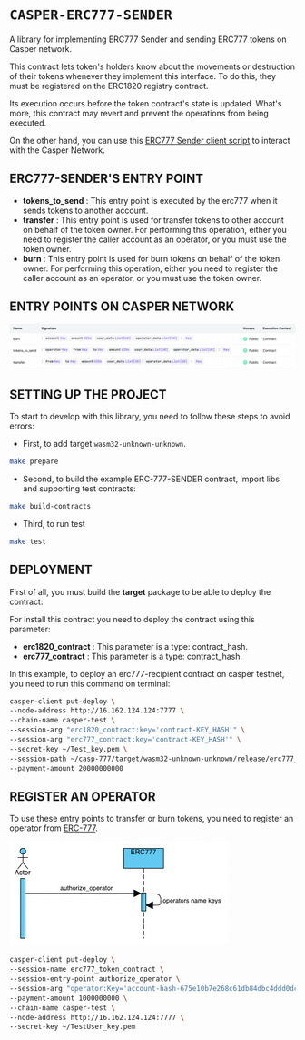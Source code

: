 # `CASPER-ERC777-SENDER`

A library for implementing ERC777 Sender and sending ERC777 tokens on Casper network.

This contract lets token's holders know about the movements or destruction of their tokens whenever 
they implement this interface. To do this, they must be registered on the ERC1820 registry contract.

Its execution occurs before the token contract's state is updated.
What's more, this contract may revert and prevent the operations from being executed.

On the other hand, you can use this [ERC777 Sender client script](https://github.com/Rengo-Labs/CasperLabs-ERC777-client/tree/master/src/clients/erc777_sender)
to interact with the Casper Network.

## ERC777-SENDER'S ENTRY POINT

- **tokens_to_send** : This entry point is executed by the erc777 when it sends tokens
  to another account.
- **transfer** : This entry point is used for transfer tokens to other account on behalf of the token owner.
For performing this operation, either you need to register the caller account as an operator, or you must use the token owner.
- **burn** : This entry point is used for burn tokens on behalf of the token owner.
For performing this operation, either you need to register the caller account as an operator, or you must use the token owner.

## ENTRY POINTS ON CASPER NETWORK
<img src="../images/erc777-sender-deployed-on-casper-network.png" alt="erc777-sender-deployed-on-casper-network" title="erc777-sender-deployed-on-casper-network">

## SETTING UP THE PROJECT
To start to develop with this library, you need to follow these steps to avoid errors:

- First, to add target `wasm32-unknown-unknown`.

```bash
make prepare
```

- Second, to build the example ERC-777-SENDER contract, import libs and supporting test contracts:

```bash
make build-contracts
```

- Third, to run test
```bash
make test
```


## DEPLOYMENT
First of all, you must build the **target** package to be able to deploy the contract:

For install this contract you need to deploy the contract using this parameter:
- **erc1820_contract** : This parameter is a type: contract_hash.
- **erc777_contract** : This parameter is a type: contract_hash.

In this example, to deploy an erc777-recipient contract on casper testnet, you need to run this command on terminal:

```bash
casper-client put-deploy \
--node-address http://16.162.124.124:7777 \
--chain-name casper-test \
--session-arg "erc1820_contract:key='contract-KEY_HASH'" \
--session-arg "erc777_contract:key='contract-KEY_HASH'" \
--secret-key ~/Test_key.pem \
--session-path ~/casp-777/target/wasm32-unknown-unknown/release/erc777_recipient.wasm \
--payment-amount 20000000000
```

## REGISTER AN OPERATOR
To use these entry points to transfer or burn tokens, you need to register an operator from
[ERC-777](../erc777/README.md).

<img src="../images/erc777-register_operator.png" alt="erc777-register_operator" title="erc777-register_operator">

```bash
casper-client put-deploy \
--session-name erc777_token_contract \
--session-entry-point authorize_operator \
--session-arg "operator:Key='account-hash-675e10b7e268c61db84dbc4ddd0dc6c92230b6898e8d2109a3fdc49de8fedab4'" \
--payment-amount 1000000000 \
--chain-name casper-test \
--node-address http://16.162.124.124:7777 \
--secret-key ~/TestUser_key.pem
```